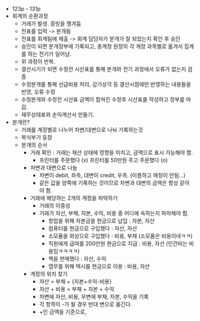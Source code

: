 - 123p - 131p
- 회계의 순환과정
  - 거래가 발생. 증빙을 챙겨둠
  - 전표를 입력 -> 분개됨
  - 전표를 회계팀에 제출 -> 회계 담당자가 분개가 잘 되었는지 확인 후 승인
  - 승인이 되면 분개장부에 기록되고, 총계정 원장의 각 계정 과목별로 옮겨서 집계를 하는 전기가 일어남.
  - 위 과정이 반복.
  - 결산시기가 되면 수정전 시산표를 통해 분개와 전기 과정에서 오류가 없는지 검증
  - 수정분개를 통해 선급비용 처리, 감가상각 등 결산시점에만 반영하는 내용들을 반영, 오류 수정
  - 수정분개와 수정전 시산표 금액이 합쳐진 수정후 시산표를 작성하고 장부를 마감.
  - 재무상태표와 손익계산서 만들기.
- 분개란?
  - 거래를 계정별로 나누어 차변/대변으로 나눠 기록하는것
  - 복식부기 등장
  - 분개의 순서
    - 거래 확인 : 거래는 재산 상태에 영향을 미치고, 금액으로 표시 가능해야 함.
      - 프린터를 주문했다 (x) 프린터를 50만원 주고 주문했다 (o)
    - 차변과 대변으로 나눔
      - 차변이 debit, 좌측, 대변이 credit, 우측. (이름하고 매칭이 안됨...)
      - 같은 값을 양쪽에 기록하는 것이므로 차변과 대변의 금액은 항상 같아야 함.
    - 거래에 해당하는 2개의 계정을 파악하기
      - 거래의 이중성
      - 거래가 자산, 부채, 자본, 수익, 비용 중 어디에 속하는지 파악해야 함.
        - 창업을 위해 자본금을 현금으로 납입 : 자본, 자산
        - 컴퓨터를 현금으로 구입했다 : 자산, 자산
        - 소모품을 외상으로 구입했다 : 비용, 부채 (소모품은 비용이네ㅋㅋ)
        - 직원에게 급여를 200만원 현금으로 지급 : 비용, 자산 (인건비는 비용임ㅋㅋㅋㅋ)
        - 책을 판매했다 : 자산, 수익
        - 앱무를 위해 택시를 현금으로 이용 : 비용, 자산
    - 계정의 위치 찾기
      - 자산 = 부채 + {자본+수익-비용}
      - 자산 + 비용 = 부채 + 자본 + 수익
      - 차변에 자산, 비용, 우변에 부채, 자본, 수익을 기록
      - 각 항목이 -가 될 경우 반대 변으로 옮긴다.
      - +인 금액을 기준으로, 
        
  
